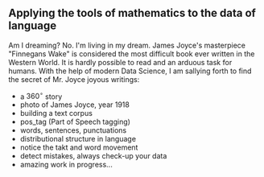 ## Applying the tools of mathematics to the data of language
Am I dreaming? No. I'm living in my dream. James Joyce's masterpiece "Finnegans Wake" is considered the most difficult book ever written in the Western World. It is hardly possible to read and an arduous task for humans. With the help of modern Data Science, I am sallying forth to find the secret of Mr. Joyce joyous writings:
- a $360^{\circ}$ story
- photo of James Joyce, year 1918
- building a text corpus
- pos_tag (Part of Speech tagging)
- words, sentences, punctuations
- distributional structure in language
- notice the takt and word movement
- detect mistakes, always check-up your data
- amazing work in progress...
